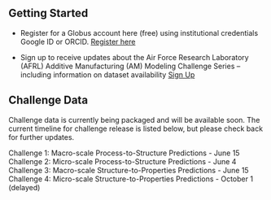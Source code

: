 ## Getting Started

* Register for a Globus account here (free) using institutional credentials Google ID or ORCID. [Register here](https://globus.org/signup) 

* Sign up to receive updates about the Air Force Research Laboratory (AFRL) Additive Manufacturing (AM) Modeling Challenge Series – including information on dataset availability [Sign Up](https://docs.google.com/forms/d/e/1FAIpQLScibM5JVow6aEfebX5xGLK5zwKRP0O07RdD8jF2Emz6MIcbIQ/viewform?usp=sf_link)

## Challenge Data

Challenge data is currently being packaged and will be available soon. The current timeline for challenge release is listed below, but please check back for further updates.

Challenge 1: Macro-scale Process-to-Structure Predictions - June 15
Challenge 2: Micro-scale Process-to-Structure Predictions - June 4
Challenge 3: Macro-scale Structure-to-Properties Predictions - June 15
Challenge 4: Micro-scale Structure-to-Properties Predictions - October 1 (delayed)
